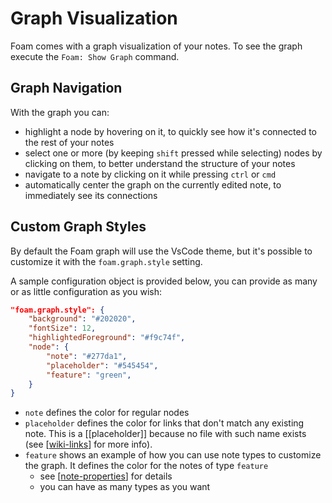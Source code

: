 # Graph Visualization

Foam comes with a graph visualization of your notes.
To see the graph execute the `Foam: Show Graph` command.

## Graph Navigation

With the graph you can:
- highlight a node by hovering on it, to quickly see how it's connected to the rest of your notes
- select one or more (by keeping `shift` pressed while selecting) nodes by clicking on them, to better understand the structure of your notes
- navigate to a note by clicking on it while pressing `ctrl` or `cmd`
- automatically center the graph on the currently edited note, to immediately see its connections

## Custom Graph Styles

By default the Foam graph will use the VsCode theme, but it's possible to customize it with the `foam.graph.style` setting.

A sample configuration object is provided below, you can provide as many or as little configuration as you wish:

```json
"foam.graph.style": {
    "background": "#202020",
    "fontSize": 12,
    "highlightedForeground": "#f9c74f",
    "node": {
        "note": "#277da1",
        "placeholder": "#545454",
        "feature": "green",
    }
}
```

- `note` defines the color for regular nodes
- `placeholder` defines the color for links that don't match any existing note. This is a [[placeholder]] because no file with such name exists (see [[wiki-links]] for more info).
- `feature` shows an example of how you can use note types to customize the graph. It defines the color for the notes of type `feature`
  - see [[note-properties]] for details
  - you can have as many types as you want


[//begin]: # "Autogenerated link references for markdown compatibility"
[wiki-links]: wiki-links "Wiki Links"
[note-properties]: note-properties "Note Properties"
[//end]: # "Autogenerated link references"